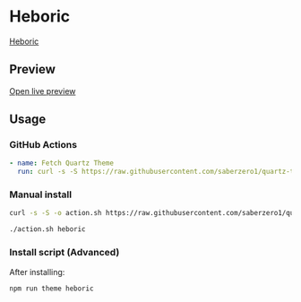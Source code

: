 # Heboric

[Heboric](https://github.com/nhrrs)

## Preview

[Open live preview](https://quartz-themes.github.io/heboric/)

## Usage

### GitHub Actions

```yaml
- name: Fetch Quartz Theme
  run: curl -s -S https://raw.githubusercontent.com/saberzero1/quartz-themes/master/action.sh | bash -s -- heboric
```

### Manual install

```bash
curl -s -S -o action.sh https://raw.githubusercontent.com/saberzero1/quartz-themes/master/action.sh

./action.sh heboric
```

### Install script (Advanced)

After installing:

```bash
npm run theme heboric
```
